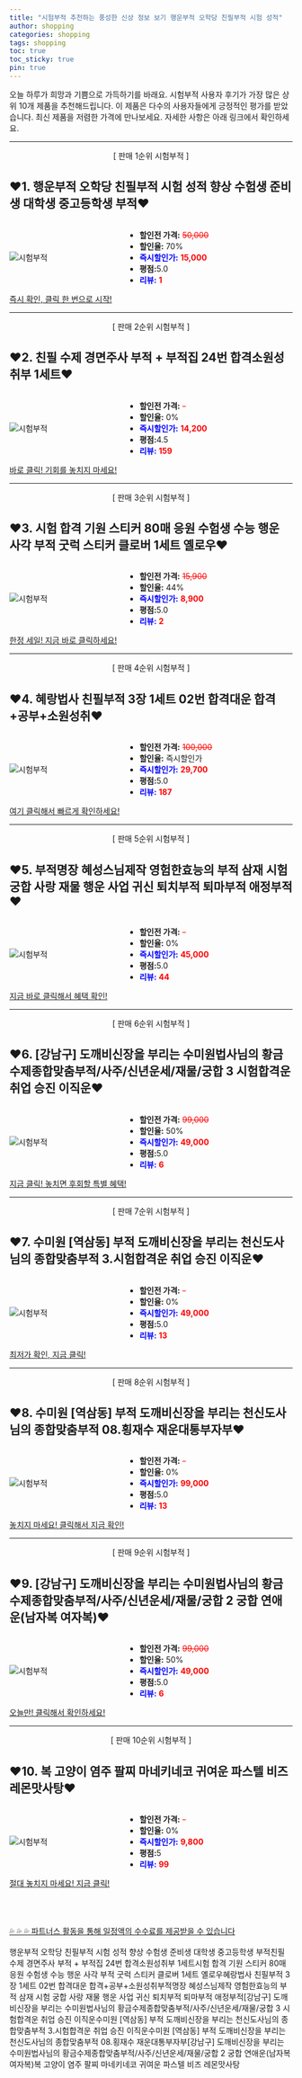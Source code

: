 ```yaml
---
title: "시험부적 추천하는 풍성한 신상 정보 보기 행운부적 오학당 친필부적 시험 성적"
author: shopping
categories: shopping
tags: shopping
toc: true
toc_sticky: true
pin: true
---
```

오늘 하루가 희망과 기쁨으로 가득하기를 바래요.  시험부적 사용자 후기가 가장 많은 상위 10개 제품을 추천해드립니다. 이 제품은 다수의 사용자들에게 긍정적인 평가를 받았습니다. 최신 제품을 저렴한 가격에 만나보세요. 자세한 사항은 아래 링크에서 확인하세요.

---
<p class="toplist" style="margin: 0 auto; display: block; width: fit-content;">[ 판매 1순위 시험부적 ]</p>

<h2><strong>❤️1. 행운부적 오학당 친필부적 시험 성적 향상 수험생 준비생 대학생 중고등학생 부적❤️</strong></h2>

<div style="display: flex; align-items: center;">
    <div style="flex: 0.4;">
        <img src="https://thumbnail10.coupangcdn.com/thumbnails/remote/230x230ex/image/vendor_inventory/9c90/d7d8290519537a9c31f5a0aeb37170bdff3013e1bfb361c0d2b7a4131754.JPG" alt="시험부적" style="max-width: 100%;">
    </div>
    <div style="flex: 0.6; margin-left: 10px;">
        <ul>
            <li><strong>할인전 가격:</strong> <del style="color: red;">50,000</del></li>
            <li><strong>할인율:</strong> 70%</li>
            <li><span style='color:blue'><strong>즉시할인가:</strong></span> <span style='color:red'><strong>15,000</strong></span></li>
            <li><strong>평점:</strong>5.0</li>
            <li><span style='color:blue'><strong>리뷰:</strong></span> <span style='color:red'><strong>1</strong></span></li>
        </ul>
    </div>
</div>
<div class="center">
    <a href="https://selin100587001.github.io?lptag=AF9450613&subid=githubio&pageKey=6832213406&traceid=V0-153&itemId=16221756014&vendorItemId=83415378991" class="myButton">
        즉시 확인, 클릭 한 번으로 시작!
    </a>
</div>


---
<p class="toplist" style="margin: 0 auto; display: block; width: fit-content;">[ 판매 2순위 시험부적 ]</p>

<h2><strong>❤️2. 친필 수제 경면주사 부적 + 부적집 24번 합격소원성취부 1세트❤️</strong></h2>

<div style="display: flex; align-items: center;">
    <div style="flex: 0.4;">
        <img src="https://thumbnail7.coupangcdn.com/thumbnails/remote/230x230ex/image/retail/images/2020/07/22/15/4/7b1a23e4-e7be-47a9-80ad-cdab174bdb45.jpg" alt="시험부적" style="max-width: 100%;">
    </div>
    <div style="flex: 0.6; margin-left: 10px;">
        <ul>
            <li><strong>할인전 가격:</strong> <del style="color: red;">-</del></li>
            <li><strong>할인율:</strong> 0%</li>
            <li><span style='color:blue'><strong>즉시할인가:</strong></span> <span style='color:red'><strong>14,200</strong></span></li>
            <li><strong>평점:</strong>4.5</li>
            <li><span style='color:blue'><strong>리뷰:</strong></span> <span style='color:red'><strong>159</strong></span></li>
        </ul>
    </div>
</div>
<div class="center">
    <a href="https://selin100587001.github.io?lptag=AF9450613&subid=githubio&pageKey=1858326778&traceid=V0-153&itemId=3158859525&vendorItemId=71146421044" class="myButton">
        바로 클릭! 기회를 놓치지 마세요!
    </a>
</div>


---
<p class="toplist" style="margin: 0 auto; display: block; width: fit-content;">[ 판매 3순위 시험부적 ]</p>

<h2><strong>❤️3. 시험 합격 기원 스티커 80매 응원 수험생 수능 행운 사각 부적 굿럭 스티커 클로버 1세트 옐로우❤️</strong></h2>

<div style="display: flex; align-items: center;">
    <div style="flex: 0.4;">
        <img src="https://thumbnail6.coupangcdn.com/thumbnails/remote/230x230ex/image/vendor_inventory/23bd/28448a63b1a0288d675657f85bd4efdd9c5a156b641020359b8678e0b09b.jpg" alt="시험부적" style="max-width: 100%;">
    </div>
    <div style="flex: 0.6; margin-left: 10px;">
        <ul>
            <li><strong>할인전 가격:</strong> <del style="color: red;">15,900</del></li>
            <li><strong>할인율:</strong> 44%</li>
            <li><span style='color:blue'><strong>즉시할인가:</strong></span> <span style='color:red'><strong>8,900</strong></span></li>
            <li><strong>평점:</strong>5.0</li>
            <li><span style='color:blue'><strong>리뷰:</strong></span> <span style='color:red'><strong>2</strong></span></li>
        </ul>
    </div>
</div>
<div class="center">
    <a href="https://selin100587001.github.io?lptag=AF9450613&subid=githubio&pageKey=7667003070&traceid=V0-153&itemId=20442156925&vendorItemId=87522885519" class="myButton">
        한정 세일! 지금 바로 클릭하세요!
    </a>
</div>


---
<p class="toplist" style="margin: 0 auto; display: block; width: fit-content;">[ 판매 4순위 시험부적 ]</p>

<h2><strong>❤️4. 혜랑법사 친필부적 3장 1세트 02번 합격대운 합격+공부+소원성취❤️</strong></h2>

<div style="display: flex; align-items: center;">
    <div style="flex: 0.4;">
        <img src="https://thumbnail6.coupangcdn.com/thumbnails/remote/230x230ex/image/vendor_inventory/bd5d/79875c98640f104bd7dfd169fe03c8b85368303ba3c8adf8b5fbe89c6e73.jpg" alt="시험부적" style="max-width: 100%;">
    </div>
    <div style="flex: 0.6; margin-left: 10px;">
        <ul>
            <li><strong>할인전 가격:</strong> <del style="color: red;">100,000</del></li>
            <li><strong>할인율:</strong> 즉시할인가</li>
            <li><span style='color:blue'><strong>즉시할인가:</strong></span> <span style='color:red'><strong>29,700</strong></span></li>
            <li><strong>평점:</strong>5.0</li>
            <li><span style='color:blue'><strong>리뷰:</strong></span> <span style='color:red'><strong>187</strong></span></li>
        </ul>
    </div>
</div>
<div class="center">
    <a href="https://selin100587001.github.io?lptag=AF9450613&subid=githubio&pageKey=7646853613&traceid=V0-153&itemId=20335428293&vendorItemId=87394514405" class="myButton">
        여기 클릭해서 빠르게 확인하세요!
    </a>
</div>


---
<p class="toplist" style="margin: 0 auto; display: block; width: fit-content;">[ 판매 5순위 시험부적 ]</p>

<h2><strong>❤️5. 부적명장 혜성스님제작 영험한효능의 부적 삼재 시험 궁합 사랑 재물 행운 사업 귀신 퇴치부적 퇴마부적 애정부적❤️</strong></h2>

<div style="display: flex; align-items: center;">
    <div style="flex: 0.4;">
        <img src="https://thumbnail7.coupangcdn.com/thumbnails/remote/230x230ex/image/vendor_inventory/b9a9/588699c50d3bad4b17fe805cb0c3f5a52259e65c2103a8ae28c387de189c.jpg" alt="시험부적" style="max-width: 100%;">
    </div>
    <div style="flex: 0.6; margin-left: 10px;">
        <ul>
            <li><strong>할인전 가격:</strong> <del style="color: red;">-</del></li>
            <li><strong>할인율:</strong> 0%</li>
            <li><span style='color:blue'><strong>즉시할인가:</strong></span> <span style='color:red'><strong>45,000</strong></span></li>
            <li><strong>평점:</strong>5.0</li>
            <li><span style='color:blue'><strong>리뷰:</strong></span> <span style='color:red'><strong>44</strong></span></li>
        </ul>
    </div>
</div>
<div class="center">
    <a href="https://selin100587001.github.io?lptag=AF9450613&subid=githubio&pageKey=6061512925&traceid=V0-153&itemId=11148429431&vendorItemId=78426780224" class="myButton">
        지금 바로 클릭해서 혜택 확인!
    </a>
</div>


---
<p class="toplist" style="margin: 0 auto; display: block; width: fit-content;">[ 판매 6순위 시험부적 ]</p>

<h2><strong>❤️6. [강남구] 도깨비신장을 부리는 수미원법사님의 황금수제종합맞춤부적/사주/신년운세/재물/궁합 3 시험합격운 취업 승진 이직운❤️</strong></h2>

<div style="display: flex; align-items: center;">
    <div style="flex: 0.4;">
        <img src="https://thumbnail8.coupangcdn.com/thumbnails/remote/230x230ex/image/vendor_inventory/ba44/e56792aa3cdc1ff321e746c962ea31d5f202a8463faa1df413e892914cc9.jpg" alt="시험부적" style="max-width: 100%;">
    </div>
    <div style="flex: 0.6; margin-left: 10px;">
        <ul>
            <li><strong>할인전 가격:</strong> <del style="color: red;">99,000</del></li>
            <li><strong>할인율:</strong> 50%</li>
            <li><span style='color:blue'><strong>즉시할인가:</strong></span> <span style='color:red'><strong>49,000</strong></span></li>
            <li><strong>평점:</strong>5.0</li>
            <li><span style='color:blue'><strong>리뷰:</strong></span> <span style='color:red'><strong>6</strong></span></li>
        </ul>
    </div>
</div>
<div class="center">
    <a href="https://selin100587001.github.io?lptag=AF9450613&subid=githubio&pageKey=6827931282&traceid=V0-153&itemId=16201050285&vendorItemId=83395684897" class="myButton">
        지금 클릭! 놓치면 후회할 특별 혜택!
    </a>
</div>


---
<p class="toplist" style="margin: 0 auto; display: block; width: fit-content;">[ 판매 7순위 시험부적 ]</p>

<h2><strong>❤️7. 수미원 [역삼동] 부적 도깨비신장을 부리는 천신도사님의 종합맞춤부적 3.시험합격운 취업 승진 이직운❤️</strong></h2>

<div style="display: flex; align-items: center;">
    <div style="flex: 0.4;">
        <img src="https://thumbnail9.coupangcdn.com/thumbnails/remote/230x230ex/image/vendor_inventory/b41e/e6212dce3a4e6dee22ccf340ef140a03ef816eb0bc549f88f3f0e6782757.jpg" alt="시험부적" style="max-width: 100%;">
    </div>
    <div style="flex: 0.6; margin-left: 10px;">
        <ul>
            <li><strong>할인전 가격:</strong> <del style="color: red;">-</del></li>
            <li><strong>할인율:</strong> 0%</li>
            <li><span style='color:blue'><strong>즉시할인가:</strong></span> <span style='color:red'><strong>49,000</strong></span></li>
            <li><strong>평점:</strong>5.0</li>
            <li><span style='color:blue'><strong>리뷰:</strong></span> <span style='color:red'><strong>13</strong></span></li>
        </ul>
    </div>
</div>
<div class="center">
    <a href="https://selin100587001.github.io?lptag=AF9450613&subid=githubio&pageKey=1172529196&traceid=V0-153&itemId=2150704982&vendorItemId=70149023813" class="myButton">
        최저가 확인, 지금 클릭!
    </a>
</div>


---
<p class="toplist" style="margin: 0 auto; display: block; width: fit-content;">[ 판매 8순위 시험부적 ]</p>

<h2><strong>❤️8. 수미원 [역삼동] 부적 도깨비신장을 부리는 천신도사님의 종합맞춤부적 08.횡재수 재운대통부자부❤️</strong></h2>

<div style="display: flex; align-items: center;">
    <div style="flex: 0.4;">
        <img src="https://thumbnail9.coupangcdn.com/thumbnails/remote/230x230ex/image/vendor_inventory/b41e/e6212dce3a4e6dee22ccf340ef140a03ef816eb0bc549f88f3f0e6782757.jpg" alt="시험부적" style="max-width: 100%;">
    </div>
    <div style="flex: 0.6; margin-left: 10px;">
        <ul>
            <li><strong>할인전 가격:</strong> <del style="color: red;">-</del></li>
            <li><strong>할인율:</strong> 0%</li>
            <li><span style='color:blue'><strong>즉시할인가:</strong></span> <span style='color:red'><strong>99,000</strong></span></li>
            <li><strong>평점:</strong>5.0</li>
            <li><span style='color:blue'><strong>리뷰:</strong></span> <span style='color:red'><strong>13</strong></span></li>
        </ul>
    </div>
</div>
<div class="center">
    <a href="https://selin100587001.github.io?lptag=AF9450613&subid=githubio&pageKey=1172529196&traceid=V0-153&itemId=2150704888&vendorItemId=70149023329" class="myButton">
        놓치지 마세요! 클릭해서 지금 확인!
    </a>
</div>


---
<p class="toplist" style="margin: 0 auto; display: block; width: fit-content;">[ 판매 9순위 시험부적 ]</p>

<h2><strong>❤️9. [강남구] 도깨비신장을 부리는 수미원법사님의 황금수제종합맞춤부적/사주/신년운세/재물/궁합 2 궁합 연애운(남자복 여자복)❤️</strong></h2>

<div style="display: flex; align-items: center;">
    <div style="flex: 0.4;">
        <img src="https://thumbnail8.coupangcdn.com/thumbnails/remote/230x230ex/image/vendor_inventory/ba44/e56792aa3cdc1ff321e746c962ea31d5f202a8463faa1df413e892914cc9.jpg" alt="시험부적" style="max-width: 100%;">
    </div>
    <div style="flex: 0.6; margin-left: 10px;">
        <ul>
            <li><strong>할인전 가격:</strong> <del style="color: red;">99,000</del></li>
            <li><strong>할인율:</strong> 50%</li>
            <li><span style='color:blue'><strong>즉시할인가:</strong></span> <span style='color:red'><strong>49,000</strong></span></li>
            <li><strong>평점:</strong>5.0</li>
            <li><span style='color:blue'><strong>리뷰:</strong></span> <span style='color:red'><strong>6</strong></span></li>
        </ul>
    </div>
</div>
<div class="center">
    <a href="https://selin100587001.github.io?lptag=AF9450613&subid=githubio&pageKey=6827931282&traceid=V0-153&itemId=16201050185&vendorItemId=83395684312" class="myButton">
        오늘만! 클릭해서 확인하세요!
    </a>
</div>


---
<p class="toplist" style="margin: 0 auto; display: block; width: fit-content;">[ 판매 10순위 시험부적 ]</p>

<h2><strong>❤️10. 복 고양이 염주 팔찌 마네키네코 귀여운 파스텔 비즈 레몬맛사탕❤️</strong></h2>

<div style="display: flex; align-items: center;">
    <div style="flex: 0.4;">
        <img src="https://thumbnail10.coupangcdn.com/thumbnails/remote/230x230ex/image/vendor_inventory/7372/28c37a4da150b668c04732549af3bb09a3f5dea0fe6e7b33dce24a91788b.jpg" alt="시험부적" style="max-width: 100%;">
    </div>
    <div style="flex: 0.6; margin-left: 10px;">
        <ul>
            <li><strong>할인전 가격:</strong> <del style="color: red;">-</del></li>
            <li><strong>할인율:</strong> 0%</li>
            <li><span style='color:blue'><strong>즉시할인가:</strong></span> <span style='color:red'><strong>9,800</strong></span></li>
            <li><strong>평점:</strong>5</li>
            <li><span style='color:blue'><strong>리뷰:</strong></span> <span style='color:red'><strong>99</strong></span></li>
        </ul>
    </div>
</div>
<div class="center">
    <a href="https://selin100587001.github.io?lptag=AF9450613&subid=githubio&pageKey=8223684492&traceid=V0-153&itemId=23643579850&vendorItemId=90668996276" class="myButton">
        절대 놓치지 마세요! 지금 클릭!
    </a>
</div>

<br><br><br>[💦 💦 💦 파트너스 활동을 통해 일정액의 수수료를 제공받을 수 있습니다](https://link.coupang.com/a/bcpT2c)<br><br>행운부적 오학당 친필부적 시험 성적 향상 수험생 준비생 대학생 중고등학생 부적친필 수제 경면주사 부적 + 부적집 24번 합격소원성취부 1세트시험 합격 기원 스티커 80매 응원 수험생 수능 행운 사각 부적 굿럭 스티커 클로버 1세트 옐로우혜랑법사 친필부적 3장 1세트 02번 합격대운 합격+공부+소원성취부적명장 혜성스님제작 영험한효능의 부적 삼재 시험 궁합 사랑 재물 행운 사업 귀신 퇴치부적 퇴마부적 애정부적[강남구] 도깨비신장을 부리는 수미원법사님의 황금수제종합맞춤부적/사주/신년운세/재물/궁합 3 시험합격운 취업 승진 이직운수미원 [역삼동] 부적 도깨비신장을 부리는 천신도사님의 종합맞춤부적 3.시험합격운 취업 승진 이직운수미원 [역삼동] 부적 도깨비신장을 부리는 천신도사님의 종합맞춤부적 08.횡재수 재운대통부자부[강남구] 도깨비신장을 부리는 수미원법사님의 황금수제종합맞춤부적/사주/신년운세/재물/궁합 2 궁합 연애운(남자복 여자복)복 고양이 염주 팔찌 마네키네코 귀여운 파스텔 비즈 레몬맛사탕